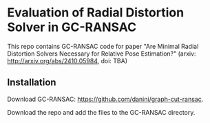 # Evaluation of Radial Distortion Solver in GC-RANSAC

This repo contains GC-RANSAC code for paper "Are Minimal Radial Distortion Solvers Necessary for Relative Pose Estimation?" (arxiv: http://arxiv.org/abs/2410.05984, doi: TBA)

## Installation

Download GC-RANSAC: https://github.com/danini/graph-cut-ransac.

Download the repo and add the files to the GC-RANSAC directory.

